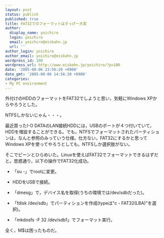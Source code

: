 ```yaml
---
layout: post
status: publish
published: true
title: FAT32でのフォーマットはすっげー大変
author:
  display_name: yoichiro
  login: yoichiro
  email: yoichiro@eisbahn.jp
  url: ''
author_login: yoichiro
author_email: yoichiro@eisbahn.jp
wordpress_id: 100
wordpress_url: http://www.eisbahn.jp/yoichiro/?p=100
date: '2005-08-06 23:56:20 +0900'
date_gmt: '2005-08-06 14:56:20 +0900'
categories:
- My PC environment
---
```


外付けのHDDのフォーマットをFAT32でしようと思い，気軽にWindows XPからやろうとした。

NTFSしかないじゃん・・・。

最近買ったI-O DATAのLAN接続HDDには，USBのポートが４つ付いていて，HDDを増設することができる。でも，NTFSでフォーマットされたパーティションは，なんと参照のみっていう仕様。仕方ない，FAT32にするかと思ってWindows XPを使ってやろうとしても，NTFSしか選択肢がない。

そこでピーンとひらめいた。Linuxを使えばFAT32でフォーマットできるはずだと。思惑通り，以下の操作でFAT32化成功。

* 「su -」でrootに変更。

* HDDをUSBで接続。

* 「dmesg」で，デバイス名を取得(うちの環境では/dev/sdbだった)。

* 「fdisk /dev/sdb」でパーティションを作成(typeは"c - FAT32(LBA)"を選択)。

* 「mkdosfs -F 32 /dev/sdb1」でフォーマット実行。

全く，M$は困ったものだ。
